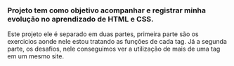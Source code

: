 ### Projeto tem como objetivo acompanhar e registrar minha evolução no aprendizado de HTML e CSS.

Este projeto ele é separado em duas partes, primeira parte são os exercicios aonde nele estou tratando as funções de cada tag. Já a segunda parte, os desafios, nele conseguimos ver a utilização de mais de uma tag em um mesmo site.
